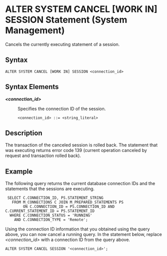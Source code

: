 <!-- loio20d0eb287519101498c4ecb8114cab17 -->

# ALTER SYSTEM CANCEL \[WORK IN\] SESSION Statement \(System Management\)

Cancels the currently executing statement of a session.



<a name="loio20d0eb287519101498c4ecb8114cab17__sql_alter_system_cancel_work_1sql_alter_system_cancel_work_syntax"/>

## Syntax

```
ALTER SYSTEM CANCEL [WORK IN] SESSION <connection_id>
```



<a name="loio20d0eb287519101498c4ecb8114cab17__sql_alter_system_cancel_work_1sql_alter_system_cancel_work_syntax_elements"/>

## Syntax Elements


<dl>
<dt><b>

*<connection\_id\>*

</b></dt>
<dd>

Specifies the connection ID of the session.

```
<connection_id> ::= <string_literal>
```



</dd>
</dl>



<a name="loio20d0eb287519101498c4ecb8114cab17__sql_alter_system_cancel_work_1sql_alter_system_cancel_work_description"/>

## Description

The transaction of the canceled session is rolled back. The statement that was executing returns error code 139 \(current operation canceled by request and transaction rolled back\).



<a name="loio20d0eb287519101498c4ecb8114cab17__sql_alter_system_cancel_work_1sql_alter_system_cancel_work_examples"/>

## Example

The following query returns the current database connection IDs and the statements that the sessions are executing.

```
 SELECT C.CONNECTION_ID, PS.STATEMENT_STRING
   FROM M_CONNECTIONS C JOIN M_PREPARED_STATEMENTS PS
        ON C.CONNECTION_ID = PS.CONNECTION_ID AND C.CURRENT_STATEMENT_ID = PS.STATEMENT_ID
  WHERE C.CONNECTION_STATUS = 'RUNNING'
    AND C.CONNECTION_TYPE = 'Remote';
```

Using the connection ID information that you obtained using the query above, you can now cancel a running query. In the statement below, replace *<connection\_id\>* with a connection ID from the query above.

```
ALTER SYSTEM CANCEL SESSION '<connection_id>';
```

